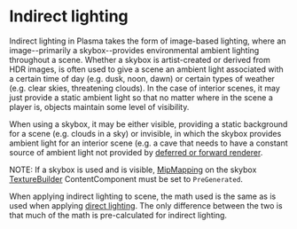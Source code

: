# Indirect lighting
Indirect lighting in Plasma takes the form of image-based lighting, where an image--primarily a skybox--provides environmental ambient lighting throughout a scene. Whether a skybox is artist-created or derived from HDR images, is often used to give a scene an ambient light associated with a certain time of day (e.g. dusk, noon, dawn) or certain types of weather (e.g. clear skies, threatening clouds). In the case of interior scenes, it may just provide a static ambient light so that no matter where in the scene a player is, objects maintain some level of visibility.

When using a skybox, it may be either visible, providing a static background for a scene (e.g. clouds in a sky) or invisible, in which the skybox provides ambient light for an interior scene (e.g. a cave that needs to have a constant source of ambient light not provided by [deferred or forward renderer](https://plasmaengine.github.io/PlasmaDocs/Plasma1/Editor/graphics/renderer/deferred_renderer.markdown).

NOTE: If a skybox is used and is visible, [MipMapping](https://github.com/PlasmaEngine/PlasmaDocs/tree/master/docs/C%2B%2B/code_reference/enum_reference.markdown#texturemipmapping) on the skybox [TextureBuilder](https://plasmaengine.github.io/PlasmaDocs/Plasma1/Editor/graphics/adding_assets/adding_textures_and_sprites.markdown) ContentComponent must be set to `PreGenerated`.

When applying indirect lighting to scene, the math used is the same as is used when applying [direct lighting](https://plasmaengine.github.io/PlasmaDocs/Plasma1/Editor/graphics/lighting/direct_lighting.markdown). The only difference between the two is that much of the math is pre-calculated for indirect lighting. 

 